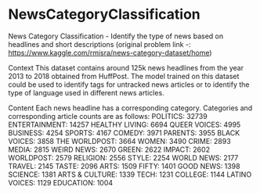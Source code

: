 # NewsCategoryClassification
News Category Classification - Identify the type of news based on headlines and short descriptions
(original problem link -: https://www.kaggle.com/rmisra/news-category-dataset/home)

Context
This dataset contains around 125k news headlines from the year 2013 to 2018 obtained from HuffPost. The model trained on this dataset could be used to identify tags for untracked news articles or to identify the type of language used in different news articles.

Content
Each news headline has a corresponding category. Categories and corresponding article counts are as follows:
    POLITICS: 32739
    ENTERTAINMENT: 14257
    HEALTHY LIVING: 6694
    QUEER VOICES: 4995
    BUSINESS: 4254
    SPORTS: 4167
    COMEDY: 3971
    PARENTS: 3955
    BLACK VOICES: 3858
    THE WORLDPOST: 3664
    WOMEN: 3490
    CRIME: 2893
    MEDIA: 2815
    WEIRD NEWS: 2670
    GREEN: 2622
    IMPACT: 2602
    WORLDPOST: 2579
    RELIGION: 2556
    STYLE: 2254
    WORLD NEWS: 2177
    TRAVEL: 2145
    TASTE: 2096
    ARTS: 1509
    FIFTY: 1401
    GOOD NEWS: 1398
    SCIENCE: 1381
    ARTS & CULTURE: 1339
    TECH: 1231
    COLLEGE: 1144
    LATINO VOICES: 1129
    EDUCATION: 1004
